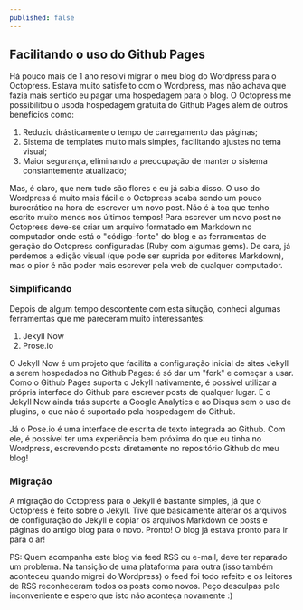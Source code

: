 ```yaml
---
published: false
---
```


## Facilitando o uso do Github Pages

Há pouco mais de 1 ano resolvi migrar o meu blog do Wordpress para o Octopress. Estava muito satisfeito com o Wordpress, mas não achava que fazia mais sentido eu pagar uma hospedagem para o blog. O Octopress me possibilitou o usoda hospedagem gratuita do Github Pages além de outros benefícios como:
1. Reduziu drásticamente o tempo de carregamento das páginas;
2. Sistema de templates muito mais simples, facilitando ajustes no tema visual;
3. Maior segurança, eliminando a preocupação de manter o sistema constantemente atualizado;

Mas, é claro, que nem tudo são flores e eu já sabia disso. O uso do Wordpress é muito mais fácil e o Octopress acaba sendo um pouco burocrático na hora de escrever um novo post. Não é à toa que tenho escrito muito menos nos últimos tempos! Para escrever um novo post no Octopress deve-se criar um arquivo formatado em Markdown no computador onde está o "código-fonte" do blog e as ferramentas de geração do Octopress configuradas (Ruby com algumas gems). De cara, já perdemos a edição visual (que pode ser suprida por editores Markdown), mas o pior é não poder mais escrever pela web de qualquer computador.

### Simplificando

Depois de algum tempo descontente com esta situção, conheci algumas ferramentas que me pareceram muito interessantes:
1. Jekyll Now
2. Prose.io

O Jekyll Now é um projeto que facilita a configuração inicial de sites Jekyll a serem hospedados no Github Pages: é só dar um "fork" e começar a usar. Como o Github Pages suporta o Jekyll nativamente, é possível utilizar a própria interface do Github para escrever posts de qualquer lugar. E o Jekyll Now ainda trás suporte a Google Analytics e ao Disqus sem o uso de plugins, o que não é suportado pela hospedagem do Github. 

Já o Pose.io é uma interface de escrita de texto integrada ao Github. Com ele, é possível ter uma experiência bem próxima do que eu tinha no Wordpress, escrevendo posts diretamente no repositório Github do meu blog!

### Migração

A migração do Octopress para o Jekyll é bastante simples, já que o Octopress é feito sobre o Jekyll. Tive que basicamente alterar os arquivos de configuração do Jekyll e copiar os arquivos Markdown de posts e páginas do antigo blog para o novo. Pronto! O blog já estava pronto para ir para o ar!

PS: Quem acompanha este blog via feed RSS ou e-mail, deve ter reparado um problema. Na tansição de uma plataforma para outra (isso também aconteceu quando migrei do Wordpress) o feed foi todo refeito e os leitores de RSS reconheceram todos os posts como novos. Peço desculpas pelo inconveniente e espero que isto não aconteça novamente :)

